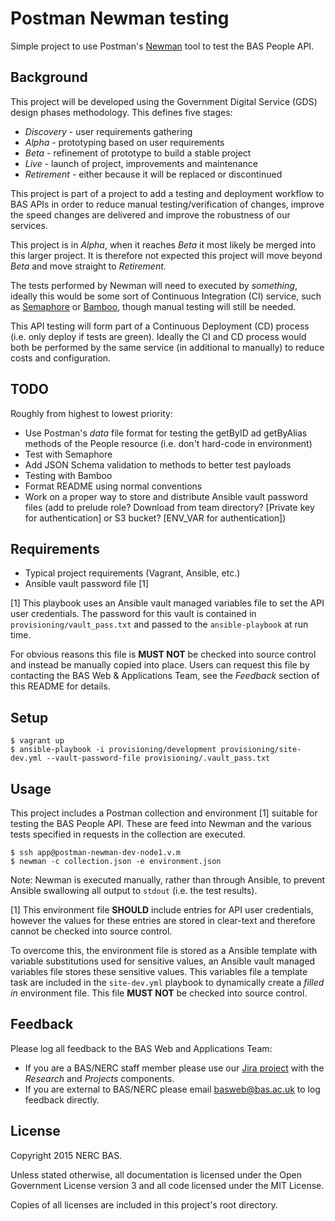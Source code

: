 
# Postman Newman testing

Simple project to use Postman's [Newman](https://github.com/postmanlabs/newman/) tool to test the BAS People API.

## Background

This project will be developed using the Government Digital Service (GDS) design phases methodology. This defines five stages:

* *Discovery* - user requirements gathering
* *Alpha* - prototyping based on user requirements
* *Beta* - refinement of prototype to build a stable project
* *Live* - launch of project, improvements and maintenance
* *Retirement* - either because it will be replaced or discontinued

This project is part of a project to add a testing and deployment workflow to BAS APIs in order to reduce manual testing/verification of changes, improve the speed changes are delivered and improve the robustness of our services.

This project is in *Alpha*, when it reaches *Beta* it most likely be merged into this larger project. It is therefore not expected this project will move beyond *Beta* and move straight to *Retirement*.

The tests performed by Newman will need to executed by *something*, ideally this would be some sort of Continuous Integration (CI) service, such as [Semaphore](semaphoreci.com) or [Bamboo](https://www.atlassian.com/software/bamboo), though manual testing will still be needed.

This API testing will form part of a Continuous Deployment (CD) process (i.e. only deploy if tests are green). Ideally the CI and CD process would both be performed by the same service (in additional to manually) to reduce costs and configuration.

## TODO

Roughly from highest to lowest priority:

* Use Postman's *data* file format for testing the getByID ad getByAlias methods of the People resource (i.e. don't hard-code in environment)
* Test with Semaphore
* Add JSON Schema validation to methods to better test payloads
* Testing with Bamboo
* Format README using normal conventions
* Work on a proper way to store and distribute Ansible vault password files (add to prelude role? Download from team directory? [Private key for authentication] or S3 bucket? [ENV_VAR for authentication])

## Requirements

* Typical project requirements (Vagrant, Ansible, etc.)
* Ansible vault password file [1]

[1] This playbook uses an Ansible vault managed variables file to set the API user credentials. The password for this vault is contained in `provisioning/vault_pass.txt` and passed to the `ansible-playbook` at run time.

For obvious reasons this file is **MUST NOT** be checked into source control and instead be manually copied into place. Users can request this file by contacting the BAS Web & Applications Team, see the *Feedback* section of this README for details.

## Setup

```shell
$ vagrant up
$ ansible-playbook -i provisioning/development provisioning/site-dev.yml --vault-password-file provisioning/.vault_pass.txt
```

## Usage

This project includes a Postman collection and environment [1] suitable for testing the BAS People API. These are feed into Newman and the various tests specified in requests in the collection are executed.

```shell
$ ssh app@postman-newman-dev-node1.v.m
$ newman -c collection.json -e environment.json
```

Note: Newman is executed manually, rather than through Ansible, to prevent Ansible swallowing all output to `stdout` (i.e. the test results).

[1] This environment file **SHOULD** include entries for API user credentials, however the values for these entries are stored in clear-text and therefore cannot be checked into source control.

To overcome this, the environment file is stored as a Ansible template with variable substitutions used for sensitive values, an Ansible vault managed variables file stores these sensitive values. This variables file a template task are included in the `site-dev.yml` playbook to dynamically create a *filled in* environment file. This file **MUST NOT** be checked into source control.

## Feedback

Please log all feedback to the BAS Web and Applications Team:

* If you are a BAS/NERC staff member please use our [Jira project](https://jira.ceh.ac.uk/browse/BASWEB) with the *Research* and *Projects* components.
* If you are external to BAS/NERC please email [basweb@bas.ac.uk](mailto:basweb@bas.ac.uk) to log feedback directly.

## License

Copyright 2015 NERC BAS.

Unless stated otherwise, all documentation is licensed under the Open Government License version 3 and all code licensed under the MIT License.

Copies of all licenses are included in this project's root directory.
